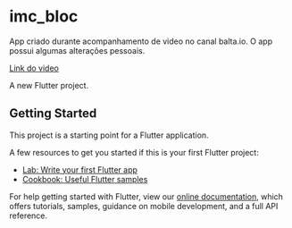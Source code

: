 # imc_bloc

App criado durante acompanhamento de video no canal balta.io. 
O app possui algumas alterações pessoais.

 [Link do video](https://www.youtube.com/watch?v=sLWGPVC_CVo&list=UUgnACLvM9O5lfm9ZBh_d3cg&index=54)

A new Flutter project.

## Getting Started

This project is a starting point for a Flutter application.

A few resources to get you started if this is your first Flutter project:

- [Lab: Write your first Flutter app](https://flutter.dev/docs/get-started/codelab)
- [Cookbook: Useful Flutter samples](https://flutter.dev/docs/cookbook)

For help getting started with Flutter, view our
[online documentation](https://flutter.dev/docs), which offers tutorials,
samples, guidance on mobile development, and a full API reference.
